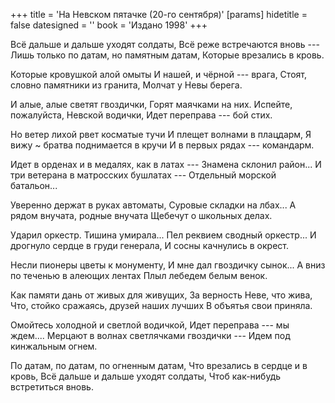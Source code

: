 +++
title = 'На Невском пятачке (20-го сентября)'
[params]
  hidetitle = false
  datesigned = ''
  book = 'Издано 1998'
+++
<!-- На Невском пятачке (20-го сентября) -->

Всё дальше и дальше уходят солдаты,
Всё реже встречаются вновь ---
Лишь только по датам, но памятным датам,
Которые врезались в кровь.

Которые кровушкой алой омыты
И нашей, и чёрной --- врага,
Стоят, словно памятники из гранита,
Молчат у Невы берега.

И алые, алые светят гвоздички,
Горят маячками на них.
Испейте, пожалуйста, Невской водички,
Идет переправа --- бой стих.

Но ветер лихой рвет косматые тучи
И плещет волнами в плацдарм,
Я вижу ~ братва поднимается в кручи
И в первых рядах --- командарм.

Идет в орденах и в медалях, как в латах ---
Знамена склонил район...
И три ветерана в матросских бушлатах ---
Отдельный морской батальон...

Уверенно держат в руках автоматы,
Суровые складки на лбах...
А рядом внучата, родные внучата
Щебечут о школьных делах.

Ударил оркестр. Тишина умирала...
Пел реквием сводный оркестр...
И дрогнуло сердце в груди генерала,
И сосны качнулись в окрест.

Несли пионеры цветы к монументу,
И мне дал гвоздичку сынок...
А вниз по теченью в алеющих лентах
Плыл лебедем белым венок.

Как памяти дань от живых для живущих,
За верность Неве, что жива,
Что, стойко сражаясь, друзей наших лучших
В объятья свои приняла.

Омойтесь холодной и светлой водичкой,
Идет переправа --- мы ждем....
Мерцают в волнах светлячками гвоздички ---
Идем под кинжальным огнем.

По датам, по датам, по огненным датам,
Что врезались в сердце и в кровь,
Всё дальше и дальше уходят солдаты,
Чтоб как-нибудь встретиться вновь.

<!-- Издано 1998 -->
